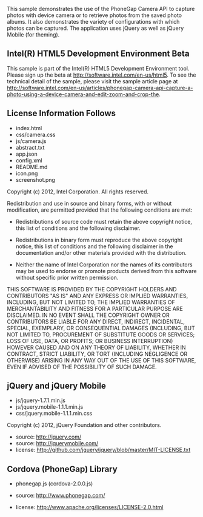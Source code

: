 This sample demonstrates the use of the PhoneGap Camera API to capture photos 
with device camera or to retrieve photos from the saved photo albums. It also demonstrates 
the variety of configurations with which photos can be captured.
The application uses jQuery as well as jQuery Mobile (for theming).

Intel(R) HTML5 Development Environment Beta
-------------------------------------------
This sample is part of the Intel(R) HTML5 Development Environment tool. 
Please sign up the beta at http://software.intel.com/en-us/html5.
To see the technical detail of the sample, please visit the sample article page 
at http://software.intel.com/en-us/articles/phonegap-camera-api-capture-a-photo-using-a-device-camera-and-edit-zoom-and-crop-the. 

License Information Follows
---------------------------
* index.html
* css/camera.css
* js/camera.js
* abstract.txt
* app.json
* config.xml
* README.md
* icon.png
* screenshot.png

Copyright (c) 2012, Intel Corporation. All rights reserved.

Redistribution and use in source and binary forms, with or without modification, 
are permitted provided that the following conditions are met:

- Redistributions of source code must retain the above copyright notice, 
  this list of conditions and the following disclaimer.

- Redistributions in binary form must reproduce the above copyright notice, 
  this list of conditions and the following disclaimer in the documentation 
  and/or other materials provided with the distribution.

- Neither the name of Intel Corporation nor the names of its contributors 
  may be used to endorse or promote products derived from this software 
  without specific prior written permission.

THIS SOFTWARE IS PROVIDED BY THE COPYRIGHT HOLDERS AND CONTRIBUTORS "AS IS" 
AND ANY EXPRESS OR IMPLIED WARRANTIES, INCLUDING, BUT NOT LIMITED TO, 
THE IMPLIED WARRANTIES OF MERCHANTABILITY AND FITNESS FOR A PARTICULAR PURPOSE 
ARE DISCLAIMED. IN NO EVENT SHALL THE COPYRIGHT OWNER OR CONTRIBUTORS BE 
LIABLE FOR ANY DIRECT, INDIRECT, INCIDENTAL, SPECIAL, EXEMPLARY, OR 
CONSEQUENTIAL DAMAGES (INCLUDING, BUT NOT LIMITED TO, PROCUREMENT OF SUBSTITUTE 
GOODS OR SERVICES; LOSS OF USE, DATA, OR PROFITS; OR BUSINESS INTERRUPTION) 
HOWEVER CAUSED AND ON ANY THEORY OF LIABILITY, WHETHER IN CONTRACT, STRICT 
LIABILITY, OR TORT (INCLUDING NEGLIGENCE OR OTHERWISE) ARISING IN ANY WAY OUT 
OF THE USE OF THIS SOFTWARE, EVEN IF ADVISED OF THE POSSIBILITY OF SUCH DAMAGE.


jQuery and jQuery Mobile
------------------------
* js/jquery-1.7.1.min.js
* js/jquery.mobile-1.1.1.min.js 
* css/jquery.mobile-1.1.1.min.css

Copyright (c) 2012, jQuery Foundation and other contributors.

* source:  http://jquery.com/
* source:  http://jquerymobile.com/
* license:  http://github.com/jquery/jquery/blob/master/MIT-LICENSE.txt


Cordova (PhoneGap) Library
--------------------------
* phonegap.js (cordova-2.0.0.js)

* source:  http://www.phonegap.com/
* license:  http://www.apache.org/licenses/LICENSE-2.0.html